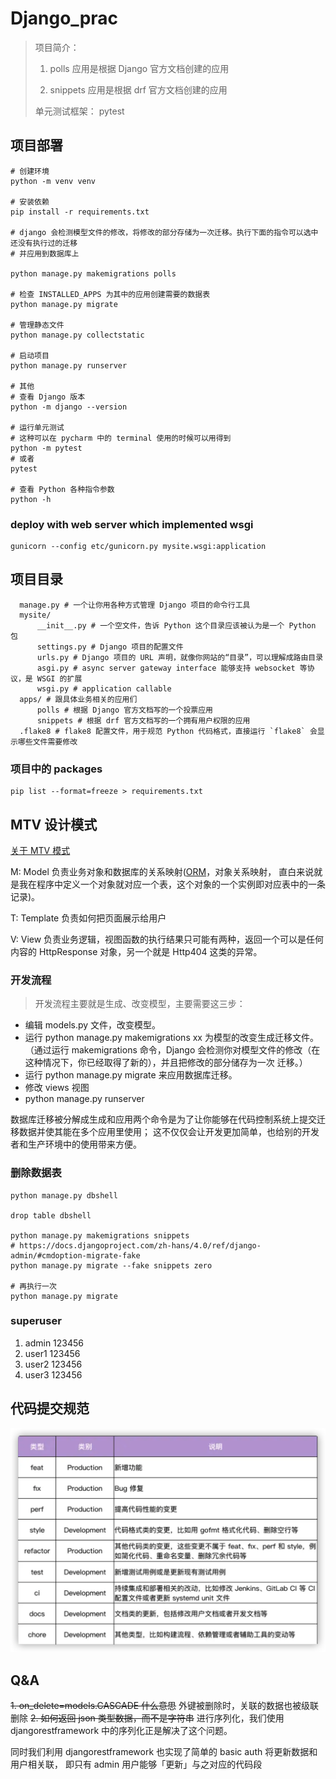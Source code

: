 # Django_prac
> 项目简介：
> 
> 1. polls 应用是根据 Django 官方文档创建的应用
>
> 2. snippets 应用是根据 drf 官方文档创建的应用
> 
> 单元测试框架： pytest
## 项目部署
```shell
# 创建环境
python -m venv venv

# 安装依赖
pip install -r requirements.txt

# django 会检测模型文件的修改，将修改的部分存储为一次迁移。执行下面的指令可以选中还没有执行过的迁移
# 并应用到数据库上

python manage.py makemigrations polls

# 检查 INSTALLED_APPS 为其中的应用创建需要的数据表
python manage.py migrate

# 管理静态文件
python manage.py collectstatic

# 启动项目
python manage.py runserver

# 其他
# 查看 Django 版本
python -m django --version

# 运行单元测试
# 这种可以在 pycharm 中的 terminal 使用的时候可以用得到
python -m pytest 
# 或者
pytest

# 查看 Python 各种指令参数
python -h

```

### deploy with web server which implemented wsgi
```shell
gunicorn --config etc/gunicorn.py mysite.wsgi:application
```

## 项目目录
```shell
  manage.py # 一个让你用各种方式管理 Django 项目的命令行工具
  mysite/
      __init__.py # 一个空文件，告诉 Python 这个目录应该被认为是一个 Python 包
      settings.py # Django 项目的配置文件
      urls.py # Django 项目的 URL 声明，就像你网站的“目录”，可以理解成路由目录
      asgi.py # async server gateway interface 能够支持 websocket 等协议，是 WSGI 的扩展
      wsgi.py # application callable
  apps/ # 跟具体业务相关的应用们
      polls # 根据 Django 官方文档写的一个投票应用
      snippets # 根据 drf 官方文档写的一个拥有用户权限的应用
  .flake8 # flake8 配置文件，用于规范 Python 代码格式，直接运行 `flake8` 会显示哪些文件需要修改
```
### 项目中的 packages
```shell
pip list --format=freeze > requirements.txt
```

## MTV 设计模式
[关于 MTV 模式](https://blog.csdn.net/dbanote/article/details/11338953)

M: Model 负责业务对象和数据库的关系映射([ORM](https://zhuanlan.zhihu.com/p/27188788)，对象关系映射，
直白来说就是我在程序中定义一个对象就对应一个表，这个对象的一个实例即对应表中的一条记录)。

T: Template 负责如何把页面展示给用户

V: View 负责业务逻辑，视图函数的执行结果只可能有两种，返回一个可以是任何内容的 HttpResponse 对象，另一个就是 Http404 这类的异常。

### 开发流程
> 开发流程主要就是生成、改变模型，主要需要这三步：

- 编辑 models.py 文件，改变模型。
- 运行 python manage.py makemigrations xx 为模型的改变生成迁移文件。（通过运行 makemigrations 命令，Django 会检测你对模型文件的修改（在这种情况下，你已经取得了新的），并且把修改的部分储存为一次 迁移。）
- 运行 python manage.py migrate 来应用数据库迁移。
- 修改 views 视图
- python manage.py runserver

数据库迁移被分解成生成和应用两个命令是为了让你能够在代码控制系统上提交迁移数据并使其能在多个应用里使用； 
这不仅仅会让开发更加简单，也给别的开发者和生产环境中的使用带来方便。

### 删除数据表
```shell
python manage.py dbshell

drop table dbshell

python manage.py makemigrations snippets
# https://docs.djangoproject.com/zh-hans/4.0/ref/django-admin/#cmdoption-migrate-fake
python manage.py migrate --fake snippets zero

# 再执行一次
python manage.py migrate

```
### superuser 
1. admin 123456 
2. user1 123456
3. user2 123456
4. user3 123456

## 代码提交规范
![代码提交规范](img.png)

## Q&A
~~1. on_delete=models.CASCADE 什么意思~~
外键被删除时，关联的数据也被级联删除
~~2. 如何返回 json 类型数据，而不是字符串~~
进行序列化，我们使用 djangorestframework 中的序列化正是解决了这个问题。

同时我们利用 djangorestframework 也实现了简单的 basic auth 将更新数据和用户相关联，
即只有 admin 用户能够「更新」与之对应的代码段